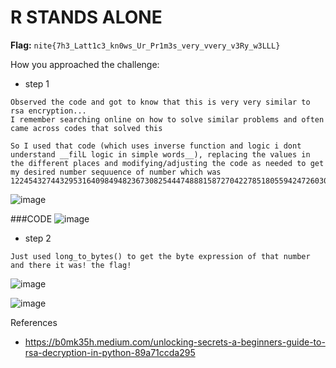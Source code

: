 # R STANDS ALONE

**Flag:** `nite{7h3_Latt1c3_kn0ws_Ur_Pr1m3s_very_vvery_v3Ry_w3LLL}`

How you approached the challenge:

- step 1

```
Observed the code and got to know that this is very very similar to rsa encryption...
I remember searching online on how to solve similar problems and often came across codes that solved this

So I used that code (which uses inverse function and logic i dont understand __filL logic in simple words__), replacing the values in the different places and modifying/adjusting the code as needed to get my desired number sequuence of number which was 1224543274432953164098494823673082544474888158727042278518055942472603042171050926269717319080882631327061394998314354487201417153661
```
![image](https://github.com/user-attachments/assets/c0fe44c8-d7b3-4311-a7da-e176b39359c1)

###CODE
![image](https://github.com/user-attachments/assets/96e57afe-f543-4d6f-9139-4752a1467c35)

- step 2

```
Just used long_to_bytes() to get the byte expression of that number and there it was! the flag!
```
![image](https://github.com/user-attachments/assets/dad4a318-ca34-4239-9b2a-d92338876888)


![image](https://github.com/user-attachments/assets/39dc460e-cd74-4e7c-9c26-2b06a4ffeeaa)


References

- https://b0mk35h.medium.com/unlocking-secrets-a-beginners-guide-to-rsa-decryption-in-python-89a71ccda295
